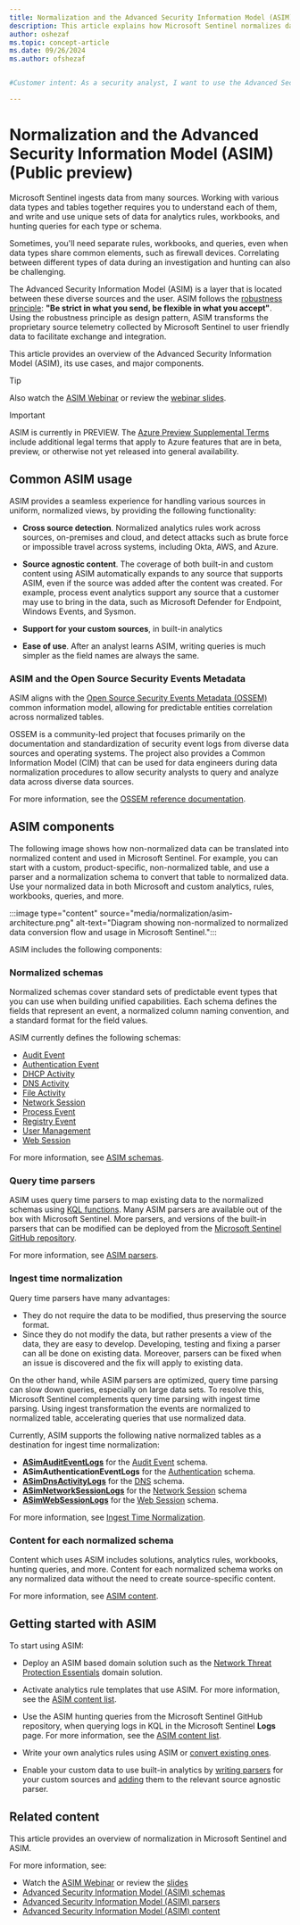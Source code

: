```yaml
---
title: Normalization and the Advanced Security Information Model (ASIM) | Microsoft Docs
description: This article explains how Microsoft Sentinel normalizes data from many different sources using the Advanced Security Information Model (ASIM)
author: oshezaf
ms.topic: concept-article
ms.date: 09/26/2024
ms.author: ofshezaf


#Customer intent: As a security analyst, I want to use the Advanced Security Information Model (ASIM) so that I can normalize and correlate data from diverse sources for more efficient threat detection and investigation.

---
```


# Normalization and the Advanced Security Information Model (ASIM) (Public preview)

Microsoft Sentinel ingests data from many sources. Working with various data types and tables together requires you to understand each of them, and write and use unique sets of data for analytics rules, workbooks, and hunting queries for each type or schema.

Sometimes, you'll need separate rules, workbooks, and queries, even when data types share common elements, such as firewall devices. Correlating between different types of data during an investigation and hunting can also be challenging.

The Advanced Security Information Model (ASIM) is a layer that is located between these diverse sources and the user. ASIM follows the [robustness principle](https://en.wikipedia.org/wiki/Robustness_principle): **"Be strict in what you send, be flexible in what you accept"**. Using the robustness principle as design pattern, ASIM transforms the proprietary source telemetry collected by Microsoft Sentinel to user friendly data to facilitate exchange and integration. 

This article provides an overview of the Advanced Security Information Model (ASIM), its use cases, and major components.

> [!TIP]
> Also watch the [ASIM Webinar](https://www.youtube.com/watch?v=WoGD-JeC7ng) or review the [webinar slides](https://1drv.ms/b/s!AnEPjr8tHcNmjDY1cro08Fk3KUj-?e=murYHG).
>

> [!IMPORTANT]
> ASIM is currently in PREVIEW. The [Azure Preview Supplemental Terms](https://azure.microsoft.com/support/legal/preview-supplemental-terms/) include additional legal terms that apply to Azure features that are in beta, preview, or otherwise not yet released into general availability.
>

## Common ASIM usage

ASIM provides a seamless experience for handling various sources in uniform, normalized views, by providing the following functionality:

- **Cross source detection**. Normalized analytics rules work across sources, on-premises and cloud, and detect attacks such as brute force or impossible travel across systems, including Okta, AWS, and Azure.

- **Source agnostic content**. The coverage of both built-in and custom content using ASIM automatically expands to any source that supports ASIM, even if the source was added after the content was created. For example, process event analytics support any source that a customer may use to bring in the data, such as Microsoft Defender for Endpoint, Windows Events, and Sysmon.

- **Support for your custom sources**, in built-in analytics

- **Ease of use**. After an analyst learns ASIM, writing queries is much simpler as the field names are always the same.

### ASIM and the Open Source Security Events Metadata

ASIM aligns with the [Open Source Security Events Metadata (OSSEM)](https://ossemproject.com/intro.html) common information model, allowing for predictable entities correlation across normalized tables.

OSSEM is a community-led project that focuses primarily on the documentation and standardization of security event logs from diverse data sources and operating systems. The project also provides a Common Information Model (CIM) that can be used for data engineers during data normalization procedures to allow security analysts to query and analyze data across diverse data sources.

For more information, see the [OSSEM reference documentation](https://ossemproject.com/cdm/guidelines/entity_structure.html).

## ASIM components

The following image shows how non-normalized data can be translated into normalized content and used in Microsoft Sentinel. For example, you can start with a custom, product-specific, non-normalized table, and use a parser and a normalization schema to convert that table to normalized data. Use your normalized data in both Microsoft and custom analytics, rules, workbooks, queries, and more.

:::image type="content" source="media/normalization/asim-architecture.png" alt-text="Diagram showing non-normalized to normalized data conversion flow and usage in Microsoft Sentinel.":::

ASIM includes the following components:


### Normalized schemas

Normalized schemas cover standard sets of predictable event types that you can use when building unified capabilities. Each schema defines the fields that represent an event, a normalized column naming convention, and a standard format for the field values. 

ASIM currently defines the following schemas:

- [Audit Event](normalization-schema-audit.md)
- [Authentication Event](normalization-schema-authentication.md)
- [DHCP Activity](normalization-schema-dhcp.md)
- [DNS Activity](normalization-schema-dns.md)
- [File Activity](normalization-schema-file-event.md)
- [Network Session](normalization-schema-network.md)
- [Process Event](normalization-schema-process-event.md)
- [Registry Event](normalization-schema-registry-event.md)
- [User Management](normalization-schema-user-management.md)
- [Web Session](normalization-schema-web.md)

For more information, see [ASIM schemas](normalization-about-schemas.md).

### Query time parsers

ASIM uses query time parsers to map existing data to the normalized schemas using [KQL functions](/azure/data-explorer/kusto/query/functions/user-defined-functions). Many ASIM parsers are available out of the box with Microsoft Sentinel. More parsers, and versions of the built-in parsers that can be modified can be deployed from the [Microsoft Sentinel GitHub repository](https://aka.ms/AzSentinelASim).

For more information, see [ASIM parsers](normalization-parsers-overview.md).

### Ingest time normalization

Query time parsers have many advantages:

- They do not require the data to be modified, thus preserving the source format. 
- Since they do not modify the data, but rather presents a view of the data, they are easy to develop. Developing, testing and fixing a parser can all be done on existing data. Moreover, parsers can be fixed when an issue is discovered and the fix will apply to existing data.

On the other hand, while ASIM parsers are optimized, query time parsing can slow down queries, especially on large data sets. To resolve this, Microsoft Sentinel complements query time parsing with ingest time parsing. Using ingest transformation the events are normalized to normalized table, accelerating queries that use normalized data.

Currently, ASIM supports the following native normalized tables as a destination for ingest time normalization:

- [**ASimAuditEventLogs**](/azure/azure-monitor/reference/tables/asimauditeventlogs) for the [Audit Event](normalization-schema-audit.md) schema.
- **ASimAuthenticationEventLogs** for the [Authentication](normalization-schema-authentication.md) schema.
- [**ASimDnsActivityLogs**](/azure/azure-monitor/reference/tables/asimdnsactivitylogs) for the [DNS](normalization-schema-dns.md) schema.
- [**ASimNetworkSessionLogs**](/azure/azure-monitor/reference/tables/asimnetworksessionlogs) for the [Network Session](normalization-schema-network.md) schema 
- [**ASimWebSessionLogs**](/azure/azure-monitor/reference/tables/asimwebsessionlogs) for the [Web Session](normalization-schema-web.md) schema.

For more information, see [Ingest Time Normalization](normalization-ingest-time.md).

### Content for each normalized schema

Content which uses ASIM includes solutions, analytics rules, workbooks, hunting queries, and more. Content for each normalized schema works on any normalized data without the need to create source-specific content.

For more information, see [ASIM content](normalization-content.md).

## Getting started with ASIM

To start using ASIM:

- Deploy an ASIM based domain solution such as the [Network Threat Protection Essentials](https://azuremarketplace.microsoft.com/marketplace/apps/azuresentinel.azure-sentinel-solution-networkthreatdetection?tab=Overview) domain solution.

- Activate analytics rule templates that use ASIM. For more information, see the [ASIM content list](normalization-content.md#builtin).

- Use the ASIM hunting queries from the Microsoft Sentinel GitHub repository, when querying logs in KQL in the Microsoft Sentinel **Logs** page. For more information, see the [ASIM content list](normalization-content.md#builtin).

- Write your own analytics rules using ASIM or [convert existing ones](normalization-content.md#builtin).

- Enable your custom data to use built-in analytics by [writing parsers](normalization-develop-parsers.md) for your custom sources and [adding](normalization-manage-parsers.md) them to the relevant source agnostic parser.

## <a name="next-steps"></a>Related content

This article provides an overview of normalization in Microsoft Sentinel and ASIM.

For more information, see:

- Watch the [ASIM Webinar](https://www.youtube.com/watch?v=WoGD-JeC7ng) or review the [slides](https://1drv.ms/b/s!AnEPjr8tHcNmjDY1cro08Fk3KUj-?e=murYHG)
- [Advanced Security Information Model (ASIM) schemas](normalization-about-schemas.md)
- [Advanced Security Information Model (ASIM) parsers](normalization-parsers-overview.md)
- [Advanced Security Information Model (ASIM) content](normalization-content.md)
